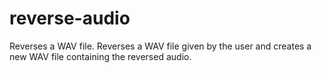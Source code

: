 # reverse-audio
Reverses a WAV file. Reverses a WAV file given by the user and creates a new WAV file containing the reversed audio.
